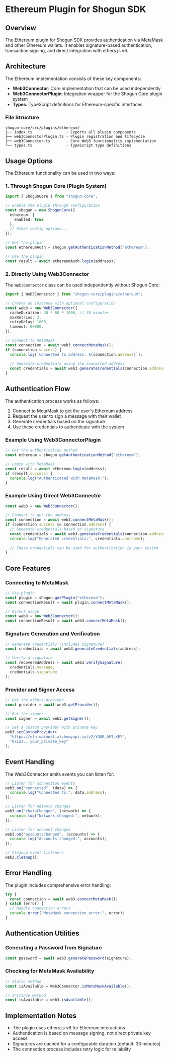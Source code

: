 # Ethereum Plugin for Shogun SDK

## Overview

The Ethereum plugin for Shogun SDK provides authentication via MetaMask and other Ethereum wallets. It enables signature-based authentication, transaction signing, and direct integration with ethers.js v6.

## Architecture

The Ethereum implementation consists of these key components:

- **Web3Connector**: Core implementation that can be used independently
- **Web3ConnectorPlugin**: Integration wrapper for the Shogun Core plugin system
- **Types**: TypeScript definitions for Ethereum-specific interfaces

### File Structure

```
shogun-core/src/plugins/ethereum/
├── index.ts               - Exports all plugin components
├── web3ConnectorPlugin.ts - Plugin registration and lifecycle
├── web3Connector.ts       - Core Web3 functionality implementation 
└── types.ts               - TypeScript type definitions
```

## Usage Options

The Ethereum functionality can be used in two ways:

### 1. Through Shogun Core (Plugin System)

```typescript
import { ShogunCore } from "shogun-core";

// Enable the plugin through configuration
const shogun = new ShogunCore({
  ethereum: {
    enabled: true
  },
  // Other config options...
});

// Get the plugin
const ethereumAuth = shogun.getAuthenticationMethod("ethereum");

// Use the plugin
const result = await ethereumAuth.login(address);
```

### 2. Directly Using Web3Connector

The `Web3Connector` class can be used independently without Shogun Core:

```typescript
import { Web3Connector } from "shogun-core/plugins/ethereum";

// Create an instance with optional configuration
const web3 = new Web3Connector({
  cacheDuration: 30 * 60 * 1000, // 30 minutes
  maxRetries: 3,
  retryDelay: 1000,
  timeout: 60000,
});

// Connect to MetaMask
const connection = await web3.connectMetaMask();
if (connection.success) {
  console.log(`Connected to address: ${connection.address}`);
  
  // Generate credentials using the connected address
  const credentials = await web3.generateCredentials(connection.address);
}
```

## Authentication Flow

The authentication process works as follows:

1. Connect to MetaMask to get the user's Ethereum address
2. Request the user to sign a message with their wallet
3. Generate credentials based on the signature
4. Use these credentials to authenticate with the system

### Example Using Web3ConnectorPlugin

```typescript
// Get the authentication method
const ethereum = shogun.getAuthenticationMethod("ethereum");

// Login with MetaMask
const result = await ethereum.login(address);
if (result.success) {
  console.log("Authenticated with MetaMask!");
}
```

### Example Using Direct Web3Connector

```typescript
const web3 = new Web3Connector();

// Connect to get the address
const connection = await web3.connectMetaMask();
if (connection.success && connection.address) {
  // Generate credentials based on signature
  const credentials = await web3.generateCredentials(connection.address);
  console.log("Generated credentials:", credentials.username);
  
  // These credentials can be used for authentication in your system
}
```

## Core Features

### Connecting to MetaMask

```typescript
// Via plugin
const plugin = shogun.getPlugin("ethereum");
const connectionResult = await plugin.connectMetaMask();

// Direct usage
const web3 = new Web3Connector();
const connectionResult = await web3.connectMetaMask();
```

### Signature Generation and Verification

```typescript
// Generate credentials (includes signature)
const credentials = await web3.generateCredentials(address);

// Verify a signature
const recoveredAddress = await web3.verifySignature(
  credentials.message,
  credentials.signature
);
```

### Provider and Signer Access

```typescript
// Get the ethers provider
const provider = await web3.getProvider();

// Get the signer
const signer = await web3.getSigner();

// Set a custom provider with private key
web3.setCustomProvider(
  "https://eth-mainnet.alchemyapi.io/v2/YOUR_API_KEY",
  "0x123...your_private_key"
);
```

## Event Handling

The Web3Connector emits events you can listen for:

```typescript
// Listen for connection events
web3.on("connected", (data) => {
  console.log("Connected to:", data.address);
});

// Listen for network changes
web3.on("chainChanged", (network) => {
  console.log("Network changed:", network);
});

// Listen for account changes
web3.on("accountsChanged", (accounts) => {
  console.log("Accounts changed:", accounts);
});

// Cleanup event listeners
web3.cleanup();
```

## Error Handling

The plugin includes comprehensive error handling:

```typescript
try {
  const connection = await web3.connectMetaMask();
} catch (error) {
  // Handle connection errors
  console.error("MetaMask connection error:", error);
}
```

## Authentication Utilities

### Generating a Password from Signature

```typescript
const password = await web3.generatePassword(signature);
```

### Checking for MetaMask Availability

```typescript
// Static method
const isAvailable = Web3Connector.isMetaMaskAvailable();

// Instance method
const isAvailable = web3.isAvailable();
```

## Implementation Notes

- The plugin uses ethers.js v6 for Ethereum interactions
- Authentication is based on message signing, not direct private key access
- Signatures are cached for a configurable duration (default: 30 minutes)
- The connection process includes retry logic for reliability